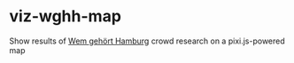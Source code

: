 # viz-wghh-map
Show results of [Wem gehört Hamburg](http://wem-gehoert-hamburg.de) crowd research on a pixi.js-powered map

